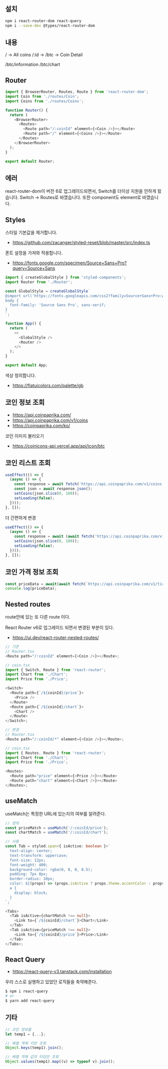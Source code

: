 ## 설치

```bash
npm i react-router-dom react-query
npm i --save-dev @types/react-router-dom
```

## 내용

/ -> All coins
/:id -> /btc -> Coin Detail

/btc/information
/btc/chart

## Router

```ts
import { BrowserRouter, Routes, Route } from 'react-router-dom';
import Coin from './routes/Coin';
import Coins from './routes/Coins';

function Router() {
  return (
    <BrowserRouter>
      <Routes>
        <Route path="/:coinId" element={<Coin />}></Route>
        <Route path="/" element={<Coins />}></Route>
      </Routes>
    </BrowserRouter>
  );
}

export default Router;
```

## 에러

react-router-dom이 버전 6로 업그레이드되면서, Switch를 더이상 지원을 안하게 됬습니다. Switch -> Routes로 바꼈습니다. 또한 component도 element로 바꼈습니다.

## Styles

스타일 기본값을 제거합니다.

- https://github.com/zacanger/styled-reset/blob/master/src/index.ts

폰트 설정을 가져와 적용합니다.

- https://fonts.google.com/specimen/Source+Sans+Pro?query=Source+Sans

```ts
import { createGlobalStyle } from 'styled-components';
import Router from './Router';

const GlobalStyle = createGlobalStyle`
@import url('https://fonts.googleapis.com/css2?family=Source+Sans+Pro:wght@300&display=swap');
body {
  font-family: 'Source Sans Pro', sans-serif;
}
`;

function App() {
  return (
    <>
      <GlobalStyle />
      <Router />
    </>
  );
}

export default App;
```

색상 정의합니다.

- https://flatuicolors.com/palette/gb

## 코인 정보 조회

- https://api.coinpaprika.com/
- https://api.coinpaprika.com/v1/coins
- https://coinpaprika.com/ko/

코인 이미지 불러오기

- https://coinicons-api.vercel.app/api/icon/btc

## 코인 리스트 조회

```ts
useEffect(() => {
  (async () => {
    const response = await fetch('https://api.coinpaprika.com/v1/coins');
    const json = await response.json();
    setCoins(json.slice(0, 100));
    setLoading(false);
  })();
}, []);
```

더 간편하게 변경

```ts
useEffect(() => {
  (async () => {
    const response = await (await fetch('https://api.coinpaprika.com/v1/coins')).json();
    setCoins(json.slice(0, 100));
    setLoading(false);
  })();
}, []);
```

## 코인 가격 정보 조회

```ts
const priceData = await(await fetch(`https://api.coinpaprika.com/v1/tickers/${coinId}`)).json();
console.log(priceData);
```

## Nested routes

route안에 있는 또 다른 route 이다.

React Router v6로 업그레이드 되면서 변경된 부분이 있다.

- https://ui.dev/react-router-nested-routes/

```ts
// 기존
// Router.tsx
<Route path="/:coinId" element={<Coin />}></Route>;

// coin.tsx
import { Switch, Route } from 'react-router';
import Chart from './Chart';
import Price from './Price';

<Switch>
  <Route path={`/${coinId}/price`}>
    <Price />
  </Route>
  <Route path={`/${coinId}/chart`}>
    <Chart />
  </Route>
</Switch>;
```

```ts
// 변경
// Router.tsx
<Route path="/:coinId/*" element={<Coin />}></Route>;

// coin.tsx
import { Routes, Route } from 'react-router';
import Chart from './Chart';
import Price from './Price';

<Routes>
  <Route path="price" element={<Price />}></Route>
  <Route path="chart" element={<Chart />}></Route>
</Routes>;
```

## useMatch

useMatch는 특정한 URL에 있는지의 여부를 알려준다.

```ts
// 정의
const priceMatch = useMatch('/:coinId/price');
const chartMatch = useMatch('/:coinId/chart');

// 사용
const Tab = styled.span<{ isActive: boolean }>`
  text-align: center;
  text-transform: uppercase;
  font-size: 12px;
  font-weight: 400;
  background-color: rgba(0, 0, 0, 0.5);
  padding: 7px 0px;
  border-radius: 10px;
  color: ${(props) => (props.isActive ? props.theme.accentColor : props.theme.textColor)};
  a {
    display: block;
  }
`;

<Tabs>
  <Tab isActive={chartMatch !== null}>
    <Link to={`/${coinId}/chart`}>Chart</Link>
  </Tab>
  <Tab isActive={priceMatch !== null}>
    <Link to={`/${coinId}/price`}>Price</Link>
  </Tab>
</Tabs>;
```

## React Query

- https://react-query-v3.tanstack.com/installation

우리 스스로 실행하고 있었던 로직들을 축약해준다.

```bash
$ npm i react-query
# or
$ yarn add react-query
```

## 기타

```js
// 코인 정보들
let temp1 = {...};

// 배열 객체 키만 조회
Object.keys(temp1).join();

// 배열 객체 값의 타입만 조회
Object.values(temp1).map((v) => typeof v).join();
```
